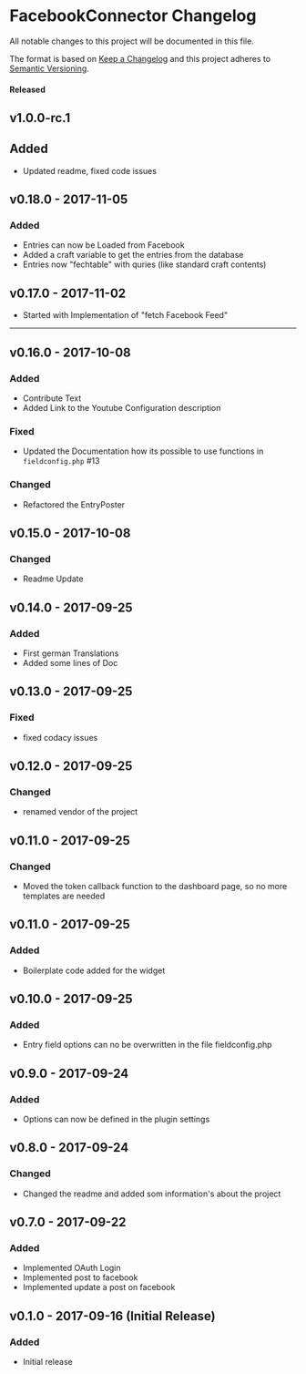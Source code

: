 # FacebookConnector Changelog

All notable changes to this project will be documented in this file.

The format is based on [Keep a Changelog](http://keepachangelog.com/) and this project adheres to [Semantic Versioning](http://semver.org/).

####  Released 

## v1.0.0-rc.1
## Added
   - Updated readme, fixed code issues

## v0.18.0 - 2017-11-05
### Added
   - Entries can now be Loaded from Facebook
   - Added a craft variable to get the entries from the database
   - Entries now "fechtable" with quries (like standard craft contents)
    
## v0.17.0 - 2017-11-02
   - Started with Implementation of "fetch Facebook Feed" 

____
## v0.16.0 - 2017-10-08
### Added
  - Contribute Text
  - Added Link to the Youtube Configuration description
### Fixed
  - Updated the Documentation how its possible to use functions in `fieldconfig.php` #13
  
### Changed
  - Refactored the EntryPoster  
  
## v0.15.0 - 2017-10-08
### Changed
  - Readme Update

## v0.14.0 - 2017-09-25
### Added 
  - First german Translations
  - Added some lines of Doc

## v0.13.0 - 2017-09-25
### Fixed
  - fixed codacy issues

## v0.12.0 - 2017-09-25
### Changed
  - renamed vendor of the project

## v0.11.0 - 2017-09-25
### Changed
  - Moved the token callback function to the dashboard page, so no more templates are needed

## v0.11.0 - 2017-09-25
### Added
  - Boilerplate code added for the widget

## v0.10.0 - 2017-09-25
### Added
  - Entry field options can no be overwritten in the file fieldconfig.php
  
## v0.9.0 - 2017-09-24
### Added
  - Options can now be defined in the plugin settings

## v0.8.0 - 2017-09-24
### Changed
   - Changed the readme and added som information's about the project

## v0.7.0 - 2017-09-22
### Added
  - Implemented OAuth Login
  - Implemented post to facebook
  - Implemented update a post on facebook

## v0.1.0 - 2017-09-16 (Initial Release)
### Added
 - Initial release
